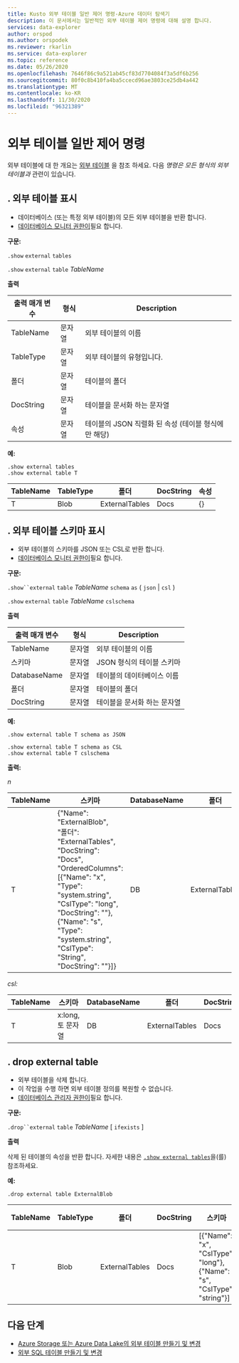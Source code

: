 ```yaml
---
title: Kusto 외부 테이블 일반 제어 명령-Azure 데이터 탐색기
description: 이 문서에서는 일반적인 외부 테이블 제어 명령에 대해 설명 합니다.
services: data-explorer
author: orspod
ms.author: orspodek
ms.reviewer: rkarlin
ms.service: data-explorer
ms.topic: reference
ms.date: 05/26/2020
ms.openlocfilehash: 7646f86c9a521ab45cf83d7704084f3a5df6b256
ms.sourcegitcommit: 80f0c8b410fa4ba5ccecd96ae3803ce25db4a442
ms.translationtype: MT
ms.contentlocale: ko-KR
ms.lasthandoff: 11/30/2020
ms.locfileid: "96321389"
---
```

# <a name="external-table-general-control-commands"></a>외부 테이블 일반 제어 명령

외부 테이블에 대 한 개요는 [외부 테이블](../query/schema-entities/externaltables.md) 을 참조 하세요. 다음 _명령은 모든 형식의 외부 테이블과_ 관련이 있습니다.

## <a name="show-external-tables"></a>. 외부 테이블 표시

* 데이터베이스 (또는 특정 외부 테이블)의 모든 외부 테이블을 반환 합니다.
* [데이터베이스 모니터 권한이](../management/access-control/role-based-authorization.md)필요 합니다.

**구문:** 

`.show` `external` `tables`

`.show` `external` `table` *TableName*

**출력**

| 출력 매개 변수 | 형식   | Description                                                         |
|------------------|--------|---------------------------------------------------------------------|
| TableName        | 문자열 | 외부 테이블의 이름                                             |
| TableType        | 문자열 | 외부 테이블의 유형입니다.                                              |
| 폴더           | 문자열 | 테이블의 폴더                                                     |
| DocString        | 문자열 | 테이블을 문서화 하는 문자열                                       |
| 속성       | 문자열 | 테이블의 JSON 직렬화 된 속성 (테이블 형식에만 해당) |


**예:**

```kusto
.show external tables
.show external table T
```

| TableName | TableType | 폴더         | DocString | 속성 |
|-----------|-----------|----------------|-----------|------------|
| T         | Blob      | ExternalTables | Docs      | {}         |


## <a name="show-external-table-schema"></a>. 외부 테이블 스키마 표시

* 외부 테이블의 스키마를 JSON 또는 CSL로 반환 합니다. 
* [데이터베이스 모니터 권한이](../management/access-control/role-based-authorization.md)필요 합니다.

**구문:** 

`.show``external` `table` *TableName* `schema` `as` ( `json`  |  `csl` )

`.show` `external` `table` *TableName* `cslschema`

**출력**

| 출력 매개 변수 | 형식   | Description                        |
|------------------|--------|------------------------------------|
| TableName        | 문자열 | 외부 테이블의 이름            |
| 스키마           | 문자열 | JSON 형식의 테이블 스키마 |
| DatabaseName     | 문자열 | 테이블의 데이터베이스 이름             |
| 폴더           | 문자열 | 테이블의 폴더                    |
| DocString        | 문자열 | 테이블을 문서화 하는 문자열      |

**예:**

```kusto
.show external table T schema as JSON
```

```kusto
.show external table T schema as CSL
.show external table T cslschema
```

**출력:**

*n*

| TableName | 스키마    | DatabaseName | 폴더         | DocString |
|-----------|----------------------------------|--------------|----------------|-----------|
| T         | {"Name": "ExternalBlob",<br>"폴더": "ExternalTables",<br>"DocString": "Docs",<br>"OrderedColumns": [{"Name": "x", "Type": "system.string", "CslType": "long", "DocString": ""}, {"Name": "s", "Type": "system.string", "CslType": "String", "DocString": ""}]} | DB           | ExternalTables | Docs      |


*csl:*

| TableName | 스키마          | DatabaseName | 폴더         | DocString |
|-----------|-----------------|--------------|----------------|-----------|
| T         | x:long, 토 문자열 | DB           | ExternalTables | Docs      |

## <a name="drop-external-table"></a>. drop external table

* 외부 테이블을 삭제 합니다. 
* 이 작업을 수행 하면 외부 테이블 정의를 복원할 수 없습니다.
* [데이터베이스 관리자 권한이](../management/access-control/role-based-authorization.md)필요 합니다.

**구문:**  

`.drop``external` `table` *TableName* [ `ifexists` ]

**출력**

삭제 된 테이블의 속성을 반환 합니다. 자세한 내용은 [`.show external tables`](#show-external-tables)을(를) 참조하세요.

**예:**

```kusto
.drop external table ExternalBlob
```

| TableName | TableType | 폴더         | DocString | 스키마       | 속성 |
|-----------|-----------|----------------|-----------|-----------------------------------------------------|------------|
| T         | Blob      | ExternalTables | Docs      | [{"Name": "x", "CslType": "long"},<br> {"Name": "s", "CslType": "string"}] | {}         |

## <a name="next-steps"></a>다음 단계

* [Azure Storage 또는 Azure Data Lake의 외부 테이블 만들기 및 변경](external-tables-azurestorage-azuredatalake.md)
* [외부 SQL 테이블 만들기 및 변경](external-sql-tables.md)
